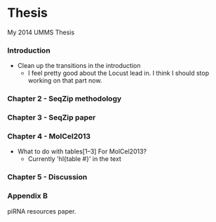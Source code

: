 Thesis
===========

My 2014 UMMS Thesis

### Introduction #

+ Clean up the transitions in the introduction
    * I feel pretty good about the Locust lead in. I think I should stop working on that part now.

### Chapter 2 - SeqZip methodology #

### Chapter 3 - SeqZip paper

### Chapter 4 - MolCel2013 #

+ What to do with tables[1–3] For MolCel2013?
    * Currently 'hl{table #}' in the text

### Chapter 5 - Discussion ###

### Appendix B #
 
 piRNA resources paper.



